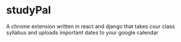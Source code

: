 # studyPal
A chrome extension written in react and django that takes cour class syllabus and uploads important dates to your google calendar
